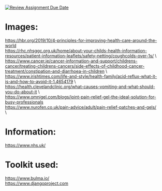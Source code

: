 [![Review Assignment Due Date](https://classroom.github.com/assets/deadline-readme-button-22041afd0340ce965d47ae6ef1cefeee28c7c493a6346c4f15d667ab976d596c.svg)](https://classroom.github.com/a/Z0QuTRu6)

# Images:
https://hbr.org/2019/10/4-principles-for-improving-health-care-around-the-world \
https://rhc.nhsggc.org.uk/home/about-your-childs-health-information-resources/patient-information-leaflets/safety-netting/coughcolds-over-1s/ \ \
https://www.cancer.ie/cancer-information-and-support/childrens-cancer/treating-childrens-cancers/side-effects-of-childhood-cancer-treatment/constipation-and-diarrhoea-in-children \ \
https://www.irishtimes.com/life-and-style/health-family/acid-reflux-what-it-is-and-how-to-avoid-it-1.4654179 \ \
https://health.clevelandclinic.org/what-causes-vomiting-and-what-should-you-do-about-it \ \
https://www.omnigel.com/blogs/joint-pain-relief-gel-the-ideal-solution-for-busy-professionals \
https://www.nurofen.co.uk/pain-advice/adult/pain-relief-patches-and-gels/ \
# Information:
https://www.nhs.uk/
# Toolkit used:
https://www.bulma.io/ \
https://www.djangoproject.com